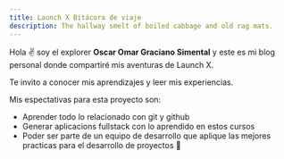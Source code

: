 ```yaml
---
title: Launch X Bitácora de viaje
description: The hallway smelt of boiled cabbage and old rag mats.
---
```


Hola ✌️  soy el explorer **Oscar Omar Graciano Simental** y este es mi blog personal donde compartiré mis aventuras de Launch X.

Te invito a conocer mis aprendizajes y leer mis experiencias.

Mis espectativas para esta proyecto son:

- Aprender todo lo relacionado con git y github
- Generar aplicacions fullstack con lo aprendido en estos cursos
- Poder ser parte de un equipo de desarrollo que aplique las mejores practicas para el desarrollo de proyectos
🚀
